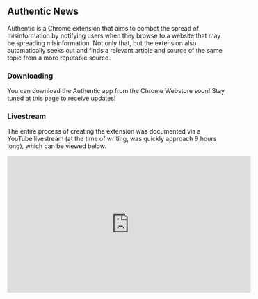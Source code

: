 ## Authentic News

Authentic is a Chrome extension that aims to combat the spread of misinformation by notifying users when they browse to a website that may be spreading misinformation. Not only that, but the extension also automatically seeks out and finds a relevant article and source of the same topic from a more reputable source.

### Downloading

You can download the Authentic app from the Chrome Webstore soon! Stay tuned at this page to receive updates!

### Livestream

The entire process of creating the extension was documented via a YouTube livestream (at the time of writing, was quickly approach 9 hours long), which can be viewed below.

<iframe width="560" height="315" src="https://www.youtube-nocookie.com/embed/3hXYaGVsnZA" frameborder="0" allow="accelerometer; autoplay; encrypted-media; gyroscope; picture-in-picture" allowfullscreen></iframe>

